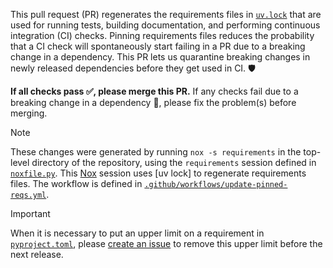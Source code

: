 [`uv.lock`]: https://github.com/PlasmaPy/PlasmaPy/blob/main/uv.lock
[create an issue]: https://github.com/PlasmaPy/PlasmaPy/issues/new?title=Remove+upper+limit+on+version+of
[`.github/workflows/update-pinned-reqs.yml`]: https://github.com/PlasmaPy/PlasmaPy/blob/main/.github/workflows/update-pinned-reqs.yml
[`noxfile.py`]: https://github.com/PlasmaPy/PlasmaPy/blob/main/noxfile.py
[`pyproject.toml`]: https://github.com/PlasmaPy/PlasmaPy/blob/main/pyproject.toml
[Nox]: https://nox.thea.codes/en/stable/
[uv]: https://github.com/astral-sh/uv

This pull request (PR) regenerates the requirements files in [`uv.lock`] that are used for running tests, building documentation, and performing continuous integration (CI) checks. Pinning requirements files reduces the probability that a CI check will spontaneously start failing in a PR due to a breaking change in a dependency. This PR lets us quarantine breaking changes in newly released dependencies before they get used in CI. 🛡

**If all checks pass ✅, please merge this PR.** If any checks fail due to a breaking change in a dependency 🚨, please fix the problem(s) before merging.

> [!NOTE]
> These changes were generated by running `nox -s requirements` in the top-level directory of the repository, using the `requirements` session defined in [`noxfile.py`]. This [Nox] session uses [uv lock] to regenerate requirements files. The workflow is defined in [`.github/workflows/update-pinned-reqs.yml`].

> [!IMPORTANT]
> When it is necessary to put an upper limit on a requirement in [`pyproject.toml`], please [create an issue] to remove this upper limit before the next release.
